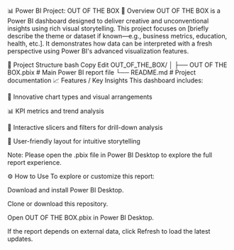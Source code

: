 📊 Power BI Project: OUT OF THE BOX
📌 Overview
OUT OF THE BOX is a Power BI dashboard designed to deliver creative and unconventional insights using rich visual storytelling. This project focuses on [briefly describe the theme or dataset if known—e.g., business metrics, education, health, etc.]. It demonstrates how data can be interpreted with a fresh perspective using Power BI's advanced visualization features.

📁 Project Structure
bash
Copy
Edit
OUT_OF_THE_BOX/
│
├── OUT OF THE BOX.pbix        # Main Power BI report file
└── README.md                  # Project documentation
📈 Features / Key Insights
This dashboard includes:

🧠 Innovative chart types and visual arrangements

📊 KPI metrics and trend analysis

🔄 Interactive slicers and filters for drill-down analysis

🎯 User-friendly layout for intuitive storytelling

Note: Please open the .pbix file in Power BI Desktop to explore the full report experience.

⚙️ How to Use
To explore or customize this report:

Download and install Power BI Desktop.

Clone or download this repository.

Open OUT OF THE BOX.pbix in Power BI Desktop.

If the report depends on external data, click Refresh to load the latest updates.

